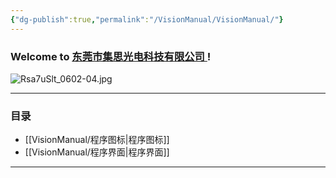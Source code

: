 ```yaml
---
{"dg-publish":true,"permalink":"/VisionManual/VisionManual/"}
---
```


### Welcome to [东莞市集思光电科技有限公司 ](https://jisicn.top) ! 

![Rsa7uSlt_0602-04.jpg](https://tc.899900.xyz/img/202303301656475.jpg)

---
### 目录
- [[VisionManual/程序图标\|程序图标]]
- [[VisionManual/程序界面\|程序界面]]

---

